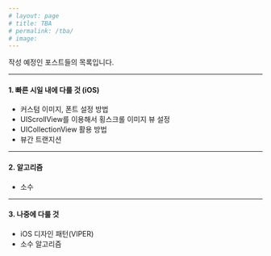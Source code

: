```yaml
---
# layout: page
# title: TBA
# permalink: /tba/
# image: 
---
```


작성 예정인 포스트들의 목록입니다.

---

#### 1. 빠른 시일 내에 다룰 것 (iOS)
* 커스텀 이미지, 폰트 설정 방법
* UIScrollView를 이용해서 횡스크롤 이미지 뷰 설정
* UICollectionView 활용 방법
* 뷰간 트랜지션

---

#### 2. 알고리즘
* 소수

---

#### 3. 나중에 다룰 것
* iOS 디자인 패턴(VIPER)
* 소수 알고리즘